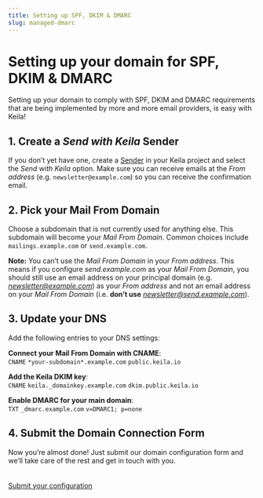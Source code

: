 ```yaml
---
title: Setting up SPF, DKIM & DMARC
slug: managed-dmarc
---
```


# Setting up your domain for SPF, DKIM & DMARC

Setting up your domain to comply with SPF, DKIM and DMARC requirements that are being
implemented by more and more email providers, is easy with Keila!

<managed-note></managed-note>

## 1. Create a *Send with Keila* Sender
If you don’t yet have one, create a [Sender](/docs/senders) in your Keila project and select the *Send with Keila* option.
Make sure you can receive emails at the *From address*
(e.g. `newsletter@example.com`) so you can receive the confirmation email.

## 2. Pick your Mail From Domain
Choose a subdomain that is not currently used for anything else. This
subdomain will become your *Mail From Domain*. Common choices include `mailings.example.com` or `send.example.com`.

**Note:** You can’t use the *Mail From Domain* in your *From address*. This
means if you configure *send.example.com* as your *Mail From Domain*, you should
still use an email address on your principal domain (e.g.
*newsletter@example.com*) as your *From address* and not an email address on
your *Mail From Domain* (i.e. **don’t use** *newsletter@send.example.com*).


## 3. Update your DNS

Add the following entries to your DNS settings:

**Connect your Mail From Domain with CNAME**:  
`CNAME` `*your-subdomain*.example.com` `public.keila.io`

**Add the Keila DKIM key**:  
`CNAME` `keila._domainkey.example.com` `dkim.public.keila.io`

**Enable DMARC for your main domain**:  
`TXT` `_dmarc.example.com` `v=DMARC1; p=none`

## 4. Submit the Domain Connection Form

Now you’re almost done! Just submit our domain configuration form and we’ll take
care of the rest and get in touch with you.
<br><br><br>
<a href="https://forms.gle/c3SJV8TrLxxzwqZq5" class="link-button">Submit your configuration</a>
